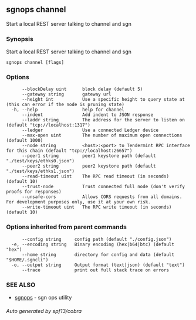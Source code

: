 ## sgnops channel

Start a local REST server talking to channel and sgn

### Synopsis

Start a local REST server talking to channel and sgn

```
sgnops channel [flags]
```

### Options

```
      --blockDelay uint      block delay (default 5)
      --gateway string       gateway url
      --height int           Use a specific height to query state at (this can error if the node is pruning state)
  -h, --help                 help for channel
      --indent               Add indent to JSON response
      --laddr string         The address for the server to listen on (default "tcp://localhost:1317")
      --ledger               Use a connected Ledger device
      --max-open uint        The number of maximum open connections (default 1000)
      --node string          <host>:<port> to Tendermint RPC interface for this chain (default "tcp://localhost:26657")
      --peer1 string         peer1 keystore path (default "./test/keys/ethks0.json")
      --peer2 string         peer2 keystore path (default "./test/keys/ethks1.json")
      --read-timeout uint    The RPC read timeout (in seconds) (default 10)
      --trust-node           Trust connected full node (don't verify proofs for responses)
      --unsafe-cors          Allows CORS requests from all domains. For development purposes only, use it at your own risk.
      --write-timeout uint   The RPC write timeout (in seconds) (default 10)
```

### Options inherited from parent commands

```
      --config string     config path (default "./config.json")
  -e, --encoding string   Binary encoding (hex|b64|btc) (default "hex")
      --home string       directory for config and data (default "$HOME/.sgncli")
  -o, --output string     Output format (text|json) (default "text")
      --trace             print out full stack trace on errors
```

### SEE ALSO

* [sgnops](sgnops.md)	 - sgn ops utility

###### Auto generated by spf13/cobra
